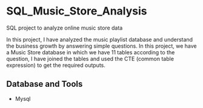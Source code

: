 # SQL_Music_Store_Analysis
SQL project to analyze online music store data

In this project, I have analyzed the music playlist database and understand the business growth by answering simple questions. In this project, we have a Music Store database in which we have 11 tables according to the question, I have joined the tables and used the CTE (common table expression) to get the required outputs.

## Database and Tools
- Mysql

